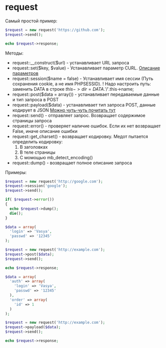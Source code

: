 # request

Самый простой пример:

```php
$request = new request('https://github.com');
$request->send();

echo $request->response;
```

Методы:
- request::_\_construct($url) - устанавливает URL запроса
- request::set($key, $value) - Устанавливает параметр CURL. [Описание параметров](http://php.net/manual/ru/function.curl-setopt.php)
- request::session($name = false) - Устанавливает имя сессии (Путь сохранения cookie, а не имя PHPSESSID).
  ! Надо настроить путь: заменить DATA в строке $this->dir = DATA.'/'.$this->name;
- request::post($data = array()) - устанавливает передаваемые данные и тип запроса в POST
- request::payload($data) - устанавливает тип запроса POST, данные кодирует в JSON [Можно чуть-чуть почитать тут](https://stackoverflow.com/questions/23118249/whats-the-difference-between-request-payload-vs-form-data-as-seen-in-chrome)
- request::send() - отправляет запрос. Возвращает содержимое страницы запроса
- request::error() - проверяет наличие ошибок. Если их нет возвращает False, иначе описание ошибки
- request::get_charset() - возвращает кодировку.
  Медот пытается определить кодировку:
    1. В заголовках
    2. В теле страницы
    3. С момощью mb_detect_encoding()
- request::dump() - возвращает полное описание запроса

Примеры:
```php
$request = new request('http://google.com');
$request->session('google');
$request->send();

if( $request->error())
{
  echo $request->dump();
  die();
}
```

```php
$data = array(
  'login' => 'Vasya',
  'passwd' => '12345'
);

$request = new request('http://example.com');
$request->post($data);
$request->send();

echo $request->response;
```

```php
$data = array(
  'auth' => array(
    'login' => 'Vasya',
    'passwd' => '12345'
  ),
  'order' => array(
    'id' => 1
  )
);

$request = new request('http://example.com');
$request->payload($data);
$request->send();

echo $request->response;
```
